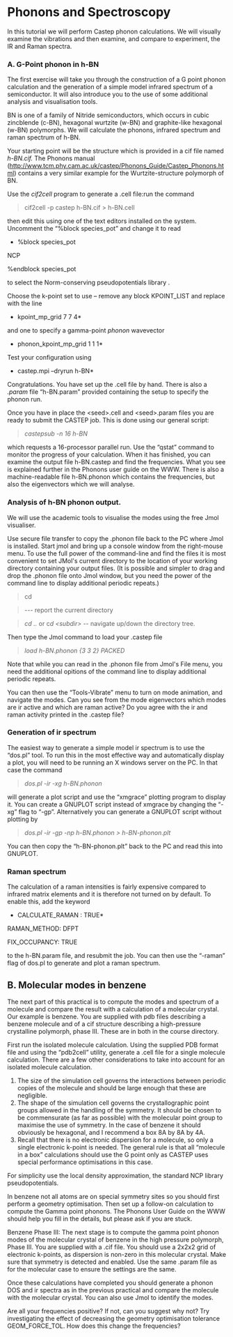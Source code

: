 # Phonons and Spectroscopy

In this tutorial we will perform Castep phonon calculations. We will visually examine the vibrations and then examine, and compare to experiment, the IR and Raman spectra.

### A. G-Point phonon in h-BN

The first exercise will take you through the construction of a G point
phonon calculation and the generation of a simple model infrared
spectrum of a semiconductor. It will also introduce you to the use of
some additional analysis and visualisation tools.

BN is one of a family of Nitride semiconductors, which occurs in cubic
zincblende (c-BN), hexagonal wurtzite (w-BN) and graphite-like hexagonal
(w-BN) polymorphs. We will calculate the phonons, infrared spectrum and
raman spectrum of h-BN.

Your starting point will be the structure which is provided in a cif
file named *h-BN.cif.* The Phonons manual
(<http://www.tcm.phy.cam.ac.uk/castep/Phonons_Guide/Castep_Phonons.html>)
contains a very similar example for the Wurtzite-structure polymorph of
BN.

Use the *cif2cell* program to generate a .cell file:run the command

> cif2cell -p castep h-BN.cif \> h-BN.cell

then edit this using one of the text editors installed on the system.
Uncomment the “%block species_pot” and change it to read

- %block species_pot

NCP

%endblock species_pot

to select the Norm-conserving pseudopotentials library .

Choose the k-point set to use – remove any block KPOINT_LIST and replace
with the line

* kpoint_mp_grid 7 7 4*

and one to specify a gamma-point *phonon* wavevector

* phonon_kpoint_mp_grid 1 1 1*

Test your configuration using

* castep.mpi –dryrun h-BN*

Congratulations. You have set up the .cell file by hand. There is also a
*.param* file “h-BN.param” provided containing the setup to specify the
phonon run.

Once you have in place the \<seed\>.cell and \<seed\>.param files you
are ready to submit the CASTEP job. This is done using our general
script:

> *castepsub -n 16 h-BN*

which requests a 16-processor parallel run. Use the “qstat” command to
monitor the progress of your calculation. When it has finished, you can
examine the output file h-BN.castep and find the frequencies. What you
see is explained further in the Phonons user guide on the WWW. There is
also a machine-readable file h-BN.phonon which contains the frequencies,
but also the eigenvectors which we will analyse.

### Analysis of h-BN phonon output.

We will use the academic tools to visualise the modes using the free
Jmol visualiser.

Use secure file transfer to copy the .phonon file back to the PC where
Jmol is installed. Start jmol and bring up a console window from the
right-mouse menu. To use the full power of the command-line and find the
files it is most convenient to set JMol's current directory to the
location of your working directory containing your output files. (It is
possible and simpler to drag and drop the .phonon file onto Jmol window,
but you need the power of the command line to display additional
periodic repeats.)

> cd

> --- report the current directory

> *cd ..* or c*d \<subdir\>* -- navigate up/down the directory tree.

Then type the Jmol command to load your .castep file

> <span id="anchor"></span>*load h-BN.phonon {3 3 2} PACKED*

Note that while you can read in the .phonon file from Jmol's File menu,
you need the additional opitions of the command line to display
additional periodic repeats.

You can then use the “Tools-Vibrate” menu to turn on mode animation, and
navigate the modes. Can you see from the mode eigenvectors which modes
are ir active and which are raman active? Do you agree with the ir and
raman activity printed in the .castep file?

### Generation of ir spectrum

The easiest way to generate a simple model ir spectrum is to use the
“dos.pl” tool. To run this in the most effective way and automatically
display a plot, you will need to be running an X windows server on the
PC. In that case the command

> *dos.pl -ir -xg h-BN.phonon*

will generate a plot script and use the “xmgrace” plotting program to
display it. You can create a GNUPLOT script instead of xmgrace by
changing the “-xg” flag to “-gp”. Alternatively you can generate a
GNUPLOT script without plotting by

> *dos.pl -ir -gp -np h-BN.phonon \> h-BN-phonon.plt*

You can then copy the “h-BN-phonon.plt” back to the PC and read this
into GNUPLOT.

### Raman spectrum

The calculation of a raman intensities is fairly expensive compared to
infrared matrix elements and it is therefore not turned on by default.
To enable this, add the keyword

 * CALCULATE_RAMAN : TRUE*

RAMAN_METHOD: DFPT

FIX_OCCUPANCY: TRUE

to the h-BN.param file, and resubmit the job. You can then use the
“-raman” flag of dos.pl to generate and plot a raman spectrum.

## B. Molecular modes in benzene

The next part of this practical is to compute the modes and spectrum of
a molecule and compare the result with a calculation of a molecular
crystal. Our example is benzene. You are supplied with pdb files
describing a benzene molecule and of a cif structure describing a
high-pressure crystalline polymorph, phase III. These are in both in the
course directory.

First run the isolated molecule calculation. Using the supplied PDB
format file and using the “pdb2cell” utility, generate a .cell file for
a single molecule calculation. There are a few other considerations to
take into account for an isolated molecule calculation.

1.  The size of the simulation cell governs the interactions between
    periodic copies of the molecule and should be large enough that
    these are negligible.
2.  The shape of the simulation cell governs the crystallographic point
    groups allowed in the handling of the symmetry. It should be chosen
    to be commensurate (as far as possible) with the molecular point
    group to maximise the use of symmetry. In the case of benzene it
    should obviously be hexagonal, and I recommend a box 8A by 8A by 4A.
3.  Recall that there is no electronic dispersion for a molecule, so
    only a single electronic k-point is needed. The general rule is that
    all “molecule in a box” calculations should use the G point only as
    CASTEP uses special performance optimisations in this case.

For simplicity use the local density approximation, the standard NCP
library pseudopotentials.

In benzene not all atoms are on special symmetry sites so you should
first perform a geometry optimisation. Then set up a follow-on
calculation to compute the Gamma point phonons. The Phonons User Guide
on the WWW should help you fill in the details, but please ask if you
are stuck.

Benzene Phase III: The next stage is to compute the gamma point phonon
modes of the molecular crystal of benzene in the high pressure
polymorph, Phase III. You are supplied with a .cif file. You should use
a 2x2x2 grid of electronic k-points, as dispersion is non-zero in this
molecular crystal. Make sure that symmetry is detected and enabled. Use
the same .param file as for the molecular case to ensure the settings
are the same.

Once these calculations have completed you should generate a phonon DOS
and ir spectra as in the previous practical and compare the molecule
with the molecular crystal. You can also use Jmol to identify the modes.

Are all your frequencies positive? If not, can you suggest why not? Try
investigating the effect of decreasing the geometry optimisation
tolerance GEOM_FORCE_TOL. How does this change the frequencies?
